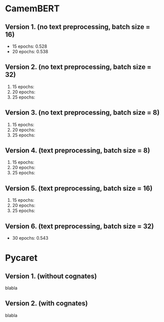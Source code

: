 # CamemBERT

## Version 1. (no text preprocessing, batch size = 16)

- 15 epochs: 0.528
- 20 epochs: 0.538

## Version 2. (no text preprocessing, batch size = 32)

1. 15 epochs:
2. 20 epochs:
3. 25 epochs:

## Version 3. (no text preprocessing, batch size = 8)

1. 15 epochs:
2. 20 epochs:
3. 25 epochs:

## Version 4. (text preprocessing, batch size = 8)

1. 15 epochs:
2. 20 epochs:
3. 25 epochs:

## Version 5. (text preprocessing, batch size = 16)

1. 15 epochs:
2. 20 epochs:
3. 25 epochs:

## Version 6. (text preprocessing, batch size = 32)

- 30 epochs: 0.543

# Pycaret

## Version 1. (without cognates)

blabla

## Version 2. (with cognates)

blabla
